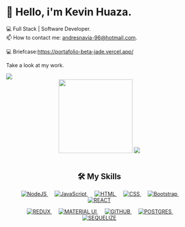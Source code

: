 #  👋  Hello, i'm  Kevin Huaza. 
💻 Full Stack | Software Developer. <br>
📫 How to contact me: andresnavia-96@hotmail.com.

💻 Briefcase:https://portafolio-beta-jade.vercel.app/

Take a look at my work.

<img src="https://user-images.githubusercontent.com/85205823/192325244-1e46ba81-e6da-4f26-b3f0-ff3fd068a8eb.gif"/>

<div align="center">
<img height="200em" src="https://github-readme-stats.vercel.app/api?username=khuaza9612&show_icons=true&theme=blueberry&include_all_commits=true&count_private=true"/>
<img height="ediem" src="https://github-readme-stats.vercel.app/api/top-langs/?username=khuaza9612&layout=compact&langs_count=7&theme=blueberry"/>
</div>
<div style="display: inline_block"><br>
<div align="center">

## 🛠️ My Skills

<p align="center"> 
  &emsp; 
  <a href=""> 
    <img alt="NodeJS" src="https://img.shields.io/badge/Node.js-339933?style=for-the-badge&logo=nodedotjs&logoColor=white">
  </a> 
  &emsp;
  <a href=""> 
    <img alt="JavaScript" src="https://img.shields.io/badge/JavaScript-323330?style=for-the-badge&logo=javascript&logoColor=F7DF1E">
  </a> 
  &emsp;
  <a href=""> 
     <img alt="HTML" src="https://img.shields.io/badge/HTML5-E34F26?style=for-the-badge&logo=html5&logoColor=white">
   </a>
  &emsp;
  <a href=""> 
    <img alt="CSS" src="https://img.shields.io/badge/CSS3-1572B6?style=for-the-badge&logo=css3&logoColor=white">
  </a>
  &emsp;
  <a href=""> 
    <img alt="Bootstrap" src="https://img.shields.io/badge/Bootstrap-563D7C?style=for-the-badge&logo=bootstrap&logoColor=white">
  </a>    
  &emsp;
   <a href="">
    <img alt="REACT" src="https://img.shields.io/badge/React-20232A?style=for-the-badge&logo=react&logoColor=61DAFB">
  </a>
</p>
<p align="center"> 
  &emsp; 
  <a href=""> 
    <img alt="REDUX" src="https://img.shields.io/badge/Redux-593D88?style=for-the-badge&logo=redux&logoColor=white">
  </a> 
  &emsp;
  <a href=""> 
    <img alt="MATERIAL UI" src="https://img.shields.io/badge/Material%20UI-007FFF?style=for-the-badge&logo=mui&logoColor=white">
  </a> 
  &emsp;
  <a href=""> 
     <img alt="GITHUB" src="https://img.shields.io/badge/GitHub-100000?style=for-the-badge&logo=github&logoColor=white">
   </a>
  &emsp;
  <a href=""> 
    <img alt="POSTGRES" src="https://img.shields.io/badge/PostgreSQL-316192?style=for-the-badge&logo=postgresql&logoColor=white">
  </a>
  &emsp;
   <a href="">
    <img alt="SEQUELIZE" src="https://img.shields.io/badge/Sequelize-52B0E7?style=for-the-badge&logo=Sequelize&logoColor=white">
  </a>
</p>
</br>
</div>
